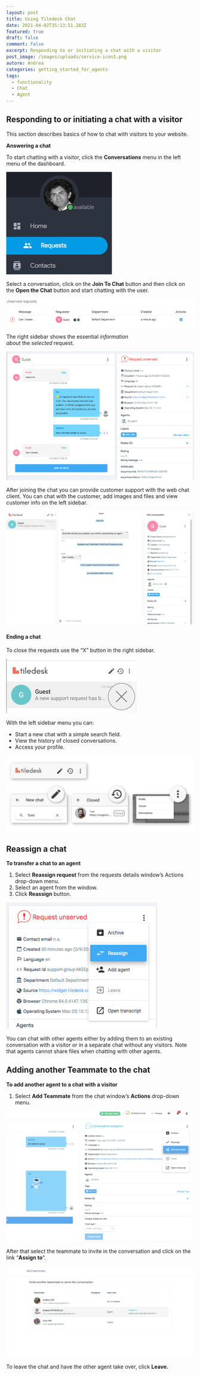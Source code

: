 ```yaml
---
layout: post
title: Using Tiledesk Chat
date: 2021-04-02T15:13:51.283Z
featured: true
draft: false
comment: false
excerpt: Responding to or initiating a chat with a visitor
post_image: /images/uploads/service-icon3.png
autore: Andrea
categories: getting_started_for_agents
tags:
  - functionality
  - Chat
  - Agent
---
```

## Responding to or initiating a chat with a visitor

This section describes basics of how to chat with visitors to your website.

**Answering a chat**

To start chatting with a visitor, click the **Conversations** menu in the left menu of the dashboard.

![Conversations menu](/images/uploads/requests.png "Conversations menu")

Select a conversation, click on the **Join To Chat** button and then click on the **Open the Chat** button and start chatting with the user.

![Join To Chat button](/images/uploads/using-tiledesk-chat-edited.png "Join To Chat button")

The right sidebar shows the essential *information about* the *selected* request.

![The right sidebar shows the essential information about the selected request](/images/uploads/request-detail.png "The right sidebar")

After joining the chat you can provide customer support with the web chat client. You can chat with the customer, add images and files and view customer info on the left sidebar.

![chat with the customer](/images/uploads/request-chat.png "Chat with the customer")

#### Ending a chat

To close the requests use the “X” button in the right sidebar.

![close the requests use the “X” button ](/images/uploads/close-chat.jpg "Close the requests use the “X” button ")

With the left sidebar menu you can:

* Start a new chat with a simple search field.
* View the history of closed conversations.
* Access your profile.

![ left sidebar menu](/images/uploads/left-chat-sidebar-menu.jpg " Left sidebar menu")

## Reassign a chat

**To transfer a chat to an agent**

1. Select **Reassign request** from the requests details window’s Actions drop-down menu.
2. Select an agent from the window.
3. Click **Reassign** button.

![Reassign request](/images/uploads/reassign-chat.png "Reassign request")

You can chat with other agents either by adding them to an existing conversation with a visitor or in a separate chat without any visitors. Note that agents cannot share files when chatting with other agents.

## Adding another Teammate to the chat

**To add another agent to a chat with a visitor**

1. Select **Add Teammate** from the chat window’s **Actions** drop-down menu.

![add another agent to a chat](/images/uploads/image-44.png "Add another agent")

After that select the teammate to invite in the conversation and click on the link “**Assign to**“.

![Assign to](/images/uploads/image-5.png "Assign to")

To leave the chat and have the other agent take over, click **Leave.**